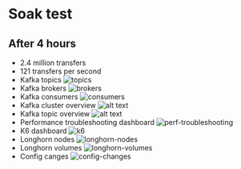 # Soak test

## After 4 hours

- 2.4 million transfers
- 121 transfers per second
- Kafka topics
  ![topics](image.png)
- Kafka brokers
  ![brokers](image-1.png)
- Kafka consumers
  ![consumers](image-2.png)
- Kafka cluster overview
  ![alt text](image-7.png)
- Kafka topic overview
  ![alt text](image-8.png)
- Performance troubleshooting dashboard
  ![perf-troubleshooting](image-3.png)
- K6 dashboard
  ![k6](image-4.png)
- Longhorn nodes
  ![longhorn-nodes](image-5.png)
- Longhorn volumes
  ![longhorn-volumes](image-6.png)
- Config canges
  ![config-changes](<Screenshot 2024-03-28 104525.png>)
